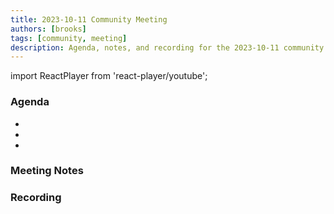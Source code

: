 ```yaml
---
title: 2023-10-11 Community Meeting
authors: [brooks]
tags: [community, meeting]
description: Agenda, notes, and recording for the 2023-10-11 community meeting
---
```


import ReactPlayer from 'react-player/youtube';

### Agenda

- 
- 
- 

<!--truncate-->

### Meeting Notes

### Recording

<ReactPlayer url='https://www.youtube.com/watch?v=gz4zNzXoFRM' controls />
